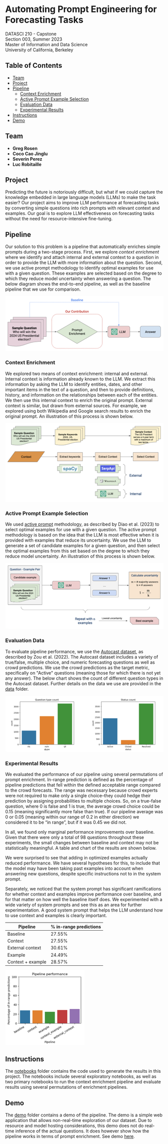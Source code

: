 # Automating Prompt Engineering for Forecasting Tasks

DATASCI 210 - Capstone<br>Section 003, Summer 2023<br>Master of Information and Data Science<br>University of California, Berkeley

## Table of Contents

- [Team](#team)
- [Project](#project)
- [Pipeline](#pipeline)
  - [Context Enrichment](#context-enrichment)
  - [Active Prompt Example Selection](#active-prompt-example-selection)
  - [Evaluation Data](#evaluation-data)
  - [Experimental Results](#experimental-results)
- [Instructions](#instructions)
- [Demo](#demo)

## Team

* **Greg Rosen**
* **Coco Cao Jinglu**
* **Severin Perez**
* **Luc Robitaille** 

## Project

Predicting the future is notoriously difficult, but what if we could capture the knowledge embedded in large language models (LLMs) to make the task easier? Our project aims to improve LLM performance at forecasting tasks by converting simple questions into rich prompts with relevant context and examples. Our goal is to explore LLM effectiveness on forecasting tasks without the need for resource-intensive fine-tuning.

## Pipeline

Our solution to this problem is a pipeline that automatically enriches simple prompts during a two-stage process. First, we explore *context enrichment* where we identify and attach internal and external context to a question in order to provide the LLM with more information about the question. Second, we use active prompt methodology to identify optimal examples for use with a given question. These examples are selected based on the degree to which they reduce model uncertainty when answering a question. The below diagram shows the end-to-end pipeline, as well as the baseline pipeline that we use for comparison.

![End-to-end pipeline](docs/images/end_to_end_pipeline.png "End-to-end pipeline")

### Context Enrichment

We explored two means of context enrichment: internal and external. Internal context is information already known to the LLM. We extract this information by asking the LLM to identify entities, dates, and other important items in the text of a question, and then to provide definitions, history, and information on the relationships between each of the entities. We then use this internal context to enrich the original prompt. External context is similar, but drawn from external sources. For example, we explored using both Wikipedia and Google search results to enrich the original prompt. An illustration of this process is shown below.

![Context enrichment](docs/images/context_enrichment.png "Context enrichment")

### Active Prompt Example Selection

We used [active prompt](https://arxiv.org/abs/2302.12246) methodology, as described by Diao et al. (2023) to select optimal examples for use with a given question. The active prompt methodology is based on the idea that the LLM is most effective when it is provided with examples that reduce its uncertainty. We use the LLM to generate a set of candidate examples for a given question, and then select the optimal examples from this set based on the degree to which they reduce model uncertainty. An illustration of this process is shown below.

![Active prompt example selection](docs/images/active_prompt.png "Active prompt example selection")

### Evaluation Data

To evaluate pipeline performance, we use the [Autocast dataset](https://github.com/andyzoujm/autocast), as described by Zou et al. (2022). The Autocast dataset includes a variety of true/false, multiple choice, and numeric forecasting questions as well as crowd predictions. We use the crowd predictions as the target metric, specifically on "Active" questions (meaning those for which there is not yet any answer). The below chart shows the count of different question types in the Autocast dataset. Further details on the data we use are provided in the [data](data) folder.

![Autocast question types](docs/images/autocast_dataset.png "Autocast question types")

### Experimental Results

We evaluated the performance of our pipeline using several permutations of prompt enrichment. In-range prediction is defined as the percentage of pipeline predictions that fell within the defined acceptable range compared to the crowd forecasts. The range was necessary because crowd experts were not required to make only a single choice–they could hedge their prediction by assigning probabilities to multiple choices. So, on a true-false question, where 0 is false and 1 is true, the average crowd choice could be 0.15 (meaning significantly more false than true). If our pipeline average was 0 or 0.05 (meaning within our range of 0.2 in either direction) we considered it to be “in range”, but if it was 0.45 we did not.

In all, we found only marginal performance improvements over baseline. Given that there were only a total of 98 questions throughout these experiments, the small changes between baseline and context may not be statistically meaningful. A table and chart of the results are shown below.

We were surprised to see that adding in optimized examples actually reduced performance. We have several hypotheses for this, to include that the model may have been taking past examples into account when answering new questions, despite specific instructions not to in the system prompt.

Separately, we noticed that the system prompt has significant ramifications for whether context and examples improve performance over baseline, and for that matter on how well the baseline itself does. We experimented with a wide variety of system prompts and see this as an area for further experimentation. A good system prompt that helps the LLM understand how to use context and examples is clearly important.


| Pipeline           | % in-range predictions |
|--------------------|-----------------------|
| Baseline           | 27.55%                |
| Context            | 27.55%                |
| External context   | 30.61%                |
| Example            | 24.49%                |
| Context + example  | 28.57%                |

<img src="docs/images/pipeline_performance.png" alt="Pipeline performance" width="50%">

## Instructions

The [notebooks](notebooks) folder contains the code used to generate the results in this project. The notebooks include several exploratory notebooks, as well as two primary notebooks to run the context enrichment pipeline and evaluate results using several permutations of enrichment pipelines. 

## Demo

The [demo](demo) folder contains a demo of the pipeline. The demo is a simple web application that allows non-real-time exploration of our dataset. Due to resource and model hosting considerations, this demo does not do real-time inference of the actual questions. It does however show how the pipeline works in terms of prompt enrichment. See demo [here](https://llm-forecasting-prompts-123.streamlit.app/).
